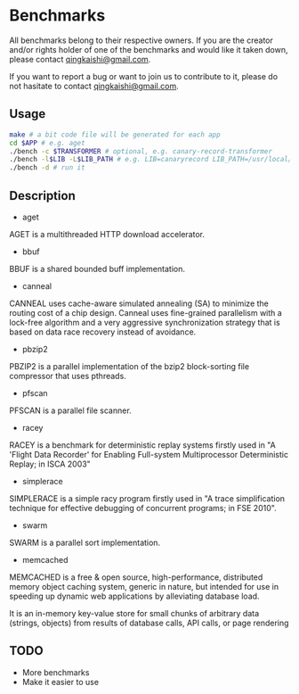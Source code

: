 Benchmarks
============================
All benchmarks belong to their respective owners.  If you are the creator
and/or rights holder of one of the benchmarks and would like it taken down,
please contact qingkaishi@gmail.com.

If you want to report a bug or want to join us to contribute to it, please 
do not hasitate to contact qingkaishi@gmail.com.

Usage
--------------------------------
```bash
make # a bit code file will be generated for each app
cd $APP # e.g. aget
./bench -c $TRANSFORMER # optional, e.g. canary-record-transformer
./bench -l$LIB -L$LIB_PATH # e.g. LIB=canaryrecord LIB_PATH=/usr/local/lib
./bench -d # run it
```

Description
--------------------
* aget

AGET is a multithreaded HTTP download accelerator.

* bbuf

BBUF is a shared bounded buff implementation.

* canneal

CANNEAL uses cache-aware simulated annealing (SA) to minimize the routing 
cost of a chip design. Canneal uses fine-grained parallelism with a 
lock-free algorithm and a very aggressive synchronization strategy that is 
based on data race recovery instead of avoidance.

* pbzip2

PBZIP2 is a parallel implementation of the bzip2 block-sorting file compressor 
that uses pthreads.

* pfscan

PFSCAN is a parallel file scanner.

* racey

RACEY is a benchmark for deterministic replay systems firstly used in "A 'Flight 
Data Recorder' for Enabling Full-system Multiprocessor Deterministic Replay; 
in ISCA 2003"

* simplerace

SIMPLERACE is a simple racy program firstly used in "A trace simplification 
technique for effective debugging of concurrent programs; in FSE 2010".

* swarm

SWARM is a parallel sort implementation.

* memcached

MEMCACHED is a free & open source, high-performance, distributed memory object 
caching system, generic in nature, but intended for use in speeding up dynamic 
web applications by alleviating database load.

It is an in-memory key-value store for small chunks of arbitrary data (strings, 
objects) from results of database calls, API calls, or page rendering


TODO
-------------------------------
* More benchmarks
* Make it easier to use
